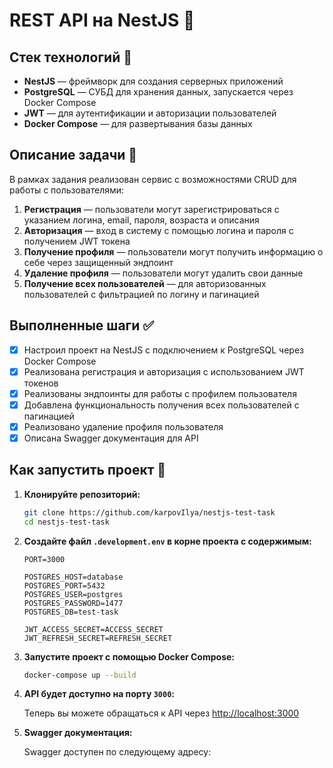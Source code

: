 # REST API на NestJS 🚀

## Стек технологий 🔧

- **NestJS** — фреймворк для создания серверных приложений
- **PostgreSQL** — СУБД для хранения данных, запускается через Docker Compose
- **JWT** — для аутентификации и авторизации пользователей
- **Docker Compose** — для развертывания базы данных

## Описание задачи 📝

В рамках задания реализован сервис с возможностями CRUD для работы с пользователями:

1. **Регистрация** — пользователи могут зарегистрироваться с указанием логина, email, пароля, возраста и описания
2. **Авторизация** — вход в систему с помощью логина и пароля с получением JWT токена
3. **Получение профиля** — пользователи могут получить информацию о себе через защищенный эндпоинт
4. **Удаление профиля** — пользователи могут удалить свои данные
5. **Получение всех пользователей** — для авторизованных пользователей с фильтрацией по логину и пагинацией

## Выполненные шаги ✅

- [X] Настроил проект на NestJS с подключением к PostgreSQL через Docker Compose
- [X] Реализована регистрация и авторизация с использованием JWT токенов
- [X] Реализованы эндпоинты для работы с профилем пользователя
- [X] Добавлена функциональность получения всех пользователей с пагинацией
- [X] Реализовано удаление профиля пользователя
- [X] Описана Swagger документация для API

## Как запустить проект 🚀

1. **Клонируйте репозиторий:**

   ```bash
   git clone https://github.com/karpovIlya/nestjs-test-task
   cd nestjs-test-task
   ```
2. **Создайте файл `.development.env` в корне проекта с содержимым:**

   ```
   PORT=3000

   POSTGRES_HOST=database
   POSTGRES_PORT=5432
   POSTGRES_USER=postgres
   POSTGRES_PASSWORD=1477
   POSTGRES_DB=test-task

   JWT_ACCESS_SECRET=ACCESS_SECRET
   JWT_REFRESH_SECRET=REFRESH_SECRET
   ```
3. **Запустите проект с помощью Docker Compose:**

   ```bash
   docker-compose up --build
   ```
4. **API будет доступно на порту `3000`:**

   Теперь вы можете обращаться к API через [http://localhost:3000]()
5. **Swagger документация:**

   Swagger доступен по следующему адресу:
